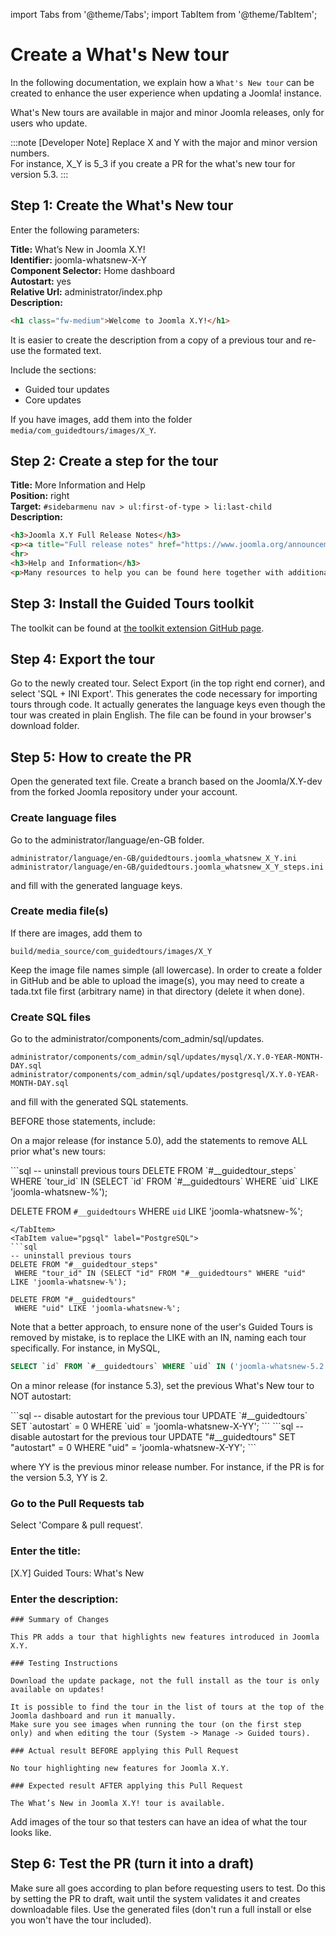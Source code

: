 import Tabs from '@theme/Tabs';
import TabItem from '@theme/TabItem';

# Create a What's New tour

In the following documentation, we explain how a `What's New tour` can be created to enhance the user experience when updating a Joomla! instance.

What's New tours are available in major and minor Joomla releases, only for users who update.

:::note [Developer Note]
  Replace X and Y with the major and minor version numbers.  
  For instance, X_Y is 5_3 if you create a PR for the what's new tour for version 5.3.
:::


## Step 1: Create the What's New tour

Enter the following parameters:

**Title:** What’s New in Joomla X.Y!  
**Identifier:** joomla-whatsnew-X-Y  
**Component Selector:** Home dashboard  
**Autostart:** yes  
**Relative Url:** administrator/index.php  
**Description:**

```html
<h1 class="fw-medium">Welcome to Joomla X.Y!</h1>
```

It is easier to create the description from a copy of a previous tour and re-use the formated text.

Include the sections:
- Guided tour updates
- Core updates

If you have images, add them into the folder ``media/com_guidedtours/images/X_Y``.

## Step 2: Create a step for the tour

**Title:** More Information and Help  
**Position:** right  
**Target:** `#sidebarmenu nav > ul:first-of-type > li:last-child`  
**Description:**

```html
<h3>Joomla X.Y Full Release Notes</h3>
<p><a title="Full release notes" href="https://www.joomla.org/announcements.html" target="_blank" rel="noopener noreferrer">View the full release notes on joomla.org</a></p>
<hr>
<h3>Help and Information</h3>
<p>Many resources to help you can be found here together with additional links to more resources, documentation, support and how to become involved in Joomla.</p>
```

## Step 3: Install the Guided Tours toolkit

The toolkit can be found at [the toolkit extension GitHub page](https://github.com/joomla-extensions/tours-toolkit).

## Step 4: Export the tour

Go to the newly created tour.
Select Export (in the top right end corner), and select 'SQL + INI Export'.
This generates the code necessary for importing tours through code. It actually generates the language keys even though the tour was created in plain English.
The file can be found in your browser's download folder.

## Step 5: How to create the PR

Open the generated text file.
Create a branch based on the Joomla/X.Y-dev from the forked Joomla repository under your account.

### Create language files

Go to the administrator/language/en-GB folder.

```
administrator/language/en-GB/guidedtours.joomla_whatsnew_X_Y.ini
administrator/language/en-GB/guidedtours.joomla_whatsnew_X_Y_steps.ini
```

and fill with the generated language keys.

### Create media file(s)

If there are images, add them to

```
build/media_source/com_guidedtours/images/X_Y
```

Keep the image file names simple (all lowercase).
In order to create a folder in GitHub and be able to upload the image(s), you may need to create a tada.txt file first (arbitrary name) in that directory (delete it when done).

### Create SQL files

Go to the administrator/components/com_admin/sql/updates.

```
administrator/components/com_admin/sql/updates/mysql/X.Y.0-YEAR-MONTH-DAY.sql
administrator/components/com_admin/sql/updates/postgresql/X.Y.0-YEAR-MONTH-DAY.sql
```

and fill with the generated SQL statements.

BEFORE those statements, include:

On a major release (for instance 5.0), add the statements to remove ALL prior what's new tours:

<Tabs>
<TabItem value="mysql" label="MySQL">
```sql
-- uninstall previous tours
DELETE FROM `#__guidedtour_steps`
 WHERE `tour_id` IN (SELECT `id` FROM `#__guidedtours` WHERE `uid` LIKE 'joomla-whatsnew-%');

DELETE FROM `#__guidedtours`
 WHERE `uid` LIKE 'joomla-whatsnew-%';
```
</TabItem>
<TabItem value="pgsql" label="PostgreSQL">
```sql
-- uninstall previous tours
DELETE FROM "#__guidedtour_steps"
 WHERE "tour_id" IN (SELECT "id" FROM "#__guidedtours" WHERE "uid" LIKE 'joomla-whatsnew-%');

DELETE FROM "#__guidedtours"
 WHERE "uid" LIKE 'joomla-whatsnew-%';
```
</TabItem>
</Tabs>

Note that a better approach, to ensure none of the user's Guided Tours is removed by mistake, is to replace the LIKE with an IN, naming each tour specifically.
For instance, in MySQL, 

```sql
SELECT `id` FROM `#__guidedtours` WHERE `uid` IN ('joomla-whatsnew-5.2', 'joomla-whatsnew-5.3', 'joomla-whatsnew-5.4')
```

On a minor release (for instance 5.3), set the previous What's New tour to NOT autostart:

<Tabs>
<TabItem value="mysql" label="MySQL">
```sql
-- disable autostart for the previous tour
UPDATE `#__guidedtours` SET `autostart` = 0 WHERE `uid` = 'joomla-whatsnew-X-YY';
```
</TabItem>  
<TabItem value="pgsql" label="PostgreSQL">
```sql
-- disable autostart for the previous tour
UPDATE "#__guidedtours" SET "autostart" = 0 WHERE "uid" = 'joomla-whatsnew-X-YY';
```
</TabItem>
</Tabs>

where YY is the previous minor release number.
For instance, if the PR is for the version 5.3, YY is 2.

### Go to the Pull Requests tab

Select 'Compare & pull request'.

### Enter the title:

[X.Y] Guided Tours: What's New

### Enter the description:

```
### Summary of Changes

This PR adds a tour that highlights new features introduced in Joomla X.Y.

### Testing Instructions

Download the update package, not the full install as the tour is only available on updates!

It is possible to find the tour in the list of tours at the top of the Joomla dashboard and run it manually.
Make sure you see images when running the tour (on the first step only) and when editing the tour (System -> Manage -> Guided tours).

### Actual result BEFORE applying this Pull Request

No tour highlighting new features for Joomla X.Y.

### Expected result AFTER applying this Pull Request

The What’s New in Joomla X.Y! tour is available.
```

Add images of the tour so that testers can have an idea of what the tour looks like.

## Step 6: Test the PR (turn it into a draft)

Make sure all goes according to plan before requesting users to test. Do this by setting the PR to draft, wait until the system validates it and creates downloadable files.
Use the generated files (don't run a full install or else you won't have the tour included).
